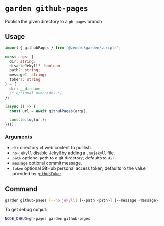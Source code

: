 # `garden github-pages`

Publish the given directory to a `gh-pages` branch.

## Usage

```ts
import { githubPages } from '@zendeskgarden/scripts';

const args: {
  dir: string;
  disableJekyll?: boolean;
  path?: string;
  message?: string;
  token?: string;
} = {
  dir: __dirname
  /* optional overrides */
};

(async () => {
  const url = await githubPages(args);

  console.log(url);
})();
```

### Arguments

- `dir` directory of web content to publish.
- `no-jekyll` disable Jekyll by adding a `.nojekyll` file.
- `path` optional path to a git directory; defaults to `dir`.
- `message` optional commit message.
- `token` optional GitHub personal access token; defaults to the value
  provided by [`githubToken`](../token#readme).

## Command

```sh
garden github-pages [--no-jekyll] [--path <path>] [--message <message>] [--token <token>] <dir>
```

To get debug output:

```sh
NODE_DEBUG=gh-pages garden github-pages
```

